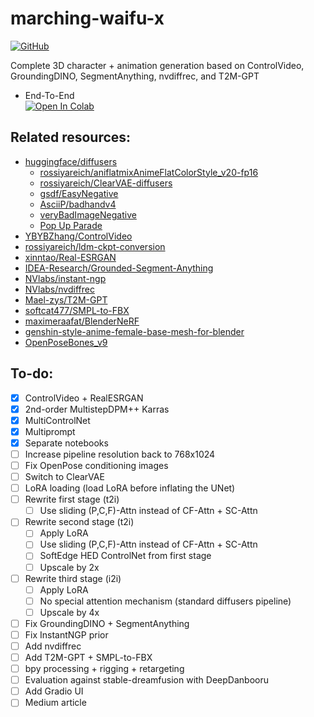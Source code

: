 # marching-waifu-x

<p>
    <a href="https://github.com/rossiyareich/marching-waifu-x/blob/main/LICENSE">
        <img alt="GitHub" src="https://img.shields.io/github/license/rossiyareich/marching-waifu-x">
    </a>
</p>

Complete 3D character + animation generation based on ControlVideo, GroundingDINO, SegmentAnything, nvdiffrec, and T2M-GPT

- End-To-End
<br>[![Open In Colab](https://colab.research.google.com/assets/colab-badge.svg)](https://colab.research.google.com/github/rossiyareich/marching-waifu-x/blob/main/ipynb/end2end_colab.ipynb)

## Related resources:
- [huggingface/diffusers](https://github.com/huggingface/diffusers)
    - [rossiyareich/aniflatmixAnimeFlatColorStyle_v20-fp16](https://huggingface.co/rossiyareich/aniflatmixAnimeFlatColorStyle_v20-fp16)
    - [rossiyareich/ClearVAE-diffusers](https://huggingface.co/rossiyareich/ClearVAE-diffusers)
    - [gsdf/EasyNegative](https://huggingface.co/datasets/gsdf/EasyNegative)
    - [AsciiP/badhandv4](https://huggingface.co/AsciiP/badhandv4)
    - [veryBadImageNegative](https://civitai.com/models/11772)
    - [Pop Up Parade](https://civitai.com/models/78997)
- [YBYBZhang/ControlVideo](https://github.com/YBYBZhang/ControlVideo)
- [rossiyareich/ldm-ckpt-conversion](https://github.com/rossiyareich/ldm-ckpt-conversion.git)
- [xinntao/Real-ESRGAN](https://github.com/xinntao/Real-ESRGAN)
- [IDEA-Research/Grounded-Segment-Anything](https://github.com/IDEA-Research/Grounded-Segment-Anything)
- [NVlabs/instant-ngp](https://github.com/NVlabs/instant-ngp)
- [NVlabs/nvdiffrec](https://github.com/NVlabs/nvdiffrec)
- [Mael-zys/T2M-GPT](https://github.com/Mael-zys/T2M-GPT.git)
- [softcat477/SMPL-to-FBX](https://github.com/softcat477/SMPL-to-FBX)
- [maximeraafat/BlenderNeRF](https://github.com/maximeraafat/BlenderNeRF)
- [genshin-style-anime-female-base-mesh-for-blender](https://sketchfab.com/3d-models/genshin-style-anime-female-base-mesh-for-blender-c2d6727e8c9742feb9a4a3bccac6e0e0)
- [OpenPoseBones_v9](https://toyxyz.gumroad.com/l/ciojz)

## To-do:
- [x] ControlVideo + RealESRGAN
- [x] 2nd-order MultistepDPM++ Karras
- [x] MultiControlNet
- [x] Multiprompt
- [x] Separate notebooks
- [ ] Increase pipeline resolution back to 768x1024
- [ ] Fix OpenPose conditioning images
- [ ] Switch to ClearVAE
- [ ] LoRA loading (load LoRA before inflating the UNet)
- [ ] Rewrite first stage (t2i) 
    - [ ] Use sliding (P,C,F)-Attn instead of CF-Attn + SC-Attn
- [ ] Rewrite second stage (t2i)
    - [ ] Apply LoRA
    - [ ] Use sliding (P,C,F)-Attn instead of CF-Attn + SC-Attn
    - [ ] SoftEdge HED ControlNet from first stage
    - [ ] Upscale by 2x
- [ ] Rewrite third stage (i2i)
    - [ ] Apply LoRA
    - [ ] No special attention mechanism (standard diffusers pipeline)
    - [ ] Upscale by 4x
- [ ] Fix GroundingDINO + SegmentAnything
- [ ] Fix InstantNGP prior
- [ ] Add nvdiffrec
- [ ] Add T2M-GPT + SMPL-to-FBX
- [ ] bpy processing + rigging + retargeting
- [ ] Evaluation against stable-dreamfusion with DeepDanbooru
- [ ] Add Gradio UI
- [ ] Medium article